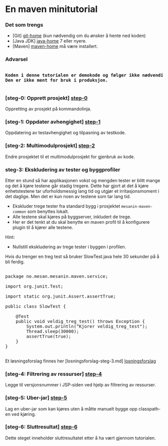 # En maven minitutorial

### Det som trengs

- [Git] [git-home] (kun nødvendig om du ønsker å hente ned koden)
- [Java JDK] [java-home] 7 eller nyere.
- [Maven] [maven-home] må være installert.

### Advarsel
<pre>
<strong>
Koden i denne tutorialen er demokode og følger ikke nødvendigvis best practice.
Den er ikke ment for bruk i produksjon.
</strong>
</pre>

### [steg-0: Opprett prosjekt] [step-0]
Oppretting av prosjekt på kommandolinja.

### [steg-1: Oppdater avhengighet] [step-1]
Oppdatering av testavhengighet og tilpasning av testkode.

### [steg-2: Multimodulprosjekt] [step-2]
Endre prosjektet til et multimodulprosjekt for gjenbruk av kode.

### steg-3: Ekskludering av tester og byggprofiler
Etter en stund så har applikasjonen vokst og mengden tester er blitt mange og det å kjøre testene
går stadig tregere. Dette har gjort at det å kjøre enhetstestene tar uforholdsmessig lang tid og utgjør
et irritasjonsmoment i det daglige. Men det er kun noen av testene som tar lang tid.

- Ekskluder trege tester fra standard bygg i prosjektet `mesanin-maven-common` som benyttes lokalt.
- Alle testene skal kjøres på byggserver, inkludert de trege.
 - Her er det tenkt at du skal benytte en maven profil til å konfigurere plugin til å kjører alle testene.

Hint:

- Nullstill ekskludering av trege tester i byggen i profilen.

Hvis du trenger en treg test så bruker SlowTest.java hele 30 sekunder på å bli ferdig.

<pre>

package no.mesan.mesanin.maven.service;

import org.junit.Test;

import static org.junit.Assert.assertTrue;

public class SlowTest {

    @Test
    public void veldig_treg_test() throws Exception {
        System.out.println("Kjorer veldig_treg_test");
        Thread.sleep(30000);
        assertTrue(true);
    }
}

</pre>

Et løsningsforslag finnes her [losningsforslag-steg-3.md] [losningsforslag]

### [steg-4: Filtrering av ressurser] [step-4]
Legge til versjonsnummer i JSP-siden ved hjelp av filtrering av ressurser.

### [steg-5: Uber-jar] [step-5]
Lag en uber-jar som kan kjøres uten å måtte manuelt bygge opp classpath-en ved kjøring.

### [steg-6: Sluttresultat] [step-6]
Dette steget inneholder sluttresultatet etter å ha vært gjennom tutorialen.


[git-home]: http://git-scm.com/
[java-home]: http://www.oracle.com/technetwork/java/javase/downloads/index.html
[maven-home]: http://maven.apache.org/
[maven-search-repo]: http://search.maven.org/

[losningsforslag]: https://github.com/mesan/mesanin-maven/blob/step-3/losningsforslag-steg-3.md

[step-0]: https://github.com/mesan/mesanin-maven/tree/step-0
[step-1]: https://github.com/mesan/mesanin-maven/tree/step-1
[step-2]: https://github.com/mesan/mesanin-maven/tree/step-2
[step-3]: https://github.com/mesan/mesanin-maven/tree/step-3
[step-4]: https://github.com/mesan/mesanin-maven/tree/step-4
[step-5]: https://github.com/mesan/mesanin-maven/tree/step-5
[step-6]: https://github.com/mesan/mesanin-maven/tree/step-6
